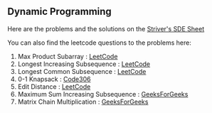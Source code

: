 ## Dynamic Programming

Here are the problems and the solutions on the [Striver's SDE Sheet](https://takeuforward.org/interviews/strivers-sde-sheet-top-coding-interview-problems)

You can also find the leetcode questions to the problems here:

1. Max Product Subarray : [LeetCode](https://leetcode.com/problems/maximum-product-subarray/description/)
2. Longest Increasing Subsequence : [LeetCode](https://leetcode.com/problems/longest-increasing-subsequence/description/)
3. Longest Common Subsequence : [LeetCode](https://leetcode.com/problems/longest-common-subsequence/description/)
4. 0-1 Knapsack : [Code306](https://www.naukri.com/code360/problems/1072980?topList=striver-sde-sheet-problems&utm_source=striver&utm_medium=website)
5. Edit Distance : [LeetCode](https://leetcode.com/problems/edit-distance/description/)
6. Maximum Sum Increasing Subsequence : [GeeksForGeeks](https://practice.geeksforgeeks.org/problems/maximum-sum-increasing-subsequence4749/1)
7. Matrix Chain Multiplication : [GeeksForGeeks](https://practice.geeksforgeeks.org/problems/matrix-chain-multiplication0303/1)